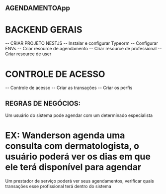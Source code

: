 ## AGENDAMENTOApp

# BACKEND GERAIS
-- CRIAR PROJETO NESTJS
-- Instalar e configurar Typeorm
-- Configurar ENVs
-- Criar resource de agendamento
-- Criar resource de professional
-- Criar resource de user


# CONTROLE DE ACESSO
-- Controle de acesso
-- Criar as transações
-- Criar os perfis

## REGRAS DE NEGÓCIOS:

Um usuário do sistema pode agendar com um determinado especialista
# EX: Wanderson agenda uma consulta com dermatologista, o usuário poderá ver os dias em que ele terá disponível para agendar

Um prestador de serviço poderá ver seus agendamentos, verificar quais transações esse profissional terá dentro do sistema
